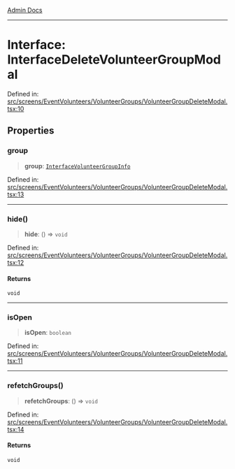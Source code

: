 [Admin Docs](/)

***

# Interface: InterfaceDeleteVolunteerGroupModal

Defined in: [src/screens/EventVolunteers/VolunteerGroups/VolunteerGroupDeleteModal.tsx:10](https://github.com/syedali237/talawa-admin/blob/dd4a08e622d0fa38bcf9758a530e8cdf917dbac8/src/screens/EventVolunteers/VolunteerGroups/VolunteerGroupDeleteModal.tsx#L10)

## Properties

### group

> **group**: [`InterfaceVolunteerGroupInfo`](../../../../../utils/interfaces/interfaces/InterfaceVolunteerGroupInfo.md)

Defined in: [src/screens/EventVolunteers/VolunteerGroups/VolunteerGroupDeleteModal.tsx:13](https://github.com/syedali237/talawa-admin/blob/dd4a08e622d0fa38bcf9758a530e8cdf917dbac8/src/screens/EventVolunteers/VolunteerGroups/VolunteerGroupDeleteModal.tsx#L13)

***

### hide()

> **hide**: () => `void`

Defined in: [src/screens/EventVolunteers/VolunteerGroups/VolunteerGroupDeleteModal.tsx:12](https://github.com/syedali237/talawa-admin/blob/dd4a08e622d0fa38bcf9758a530e8cdf917dbac8/src/screens/EventVolunteers/VolunteerGroups/VolunteerGroupDeleteModal.tsx#L12)

#### Returns

`void`

***

### isOpen

> **isOpen**: `boolean`

Defined in: [src/screens/EventVolunteers/VolunteerGroups/VolunteerGroupDeleteModal.tsx:11](https://github.com/syedali237/talawa-admin/blob/dd4a08e622d0fa38bcf9758a530e8cdf917dbac8/src/screens/EventVolunteers/VolunteerGroups/VolunteerGroupDeleteModal.tsx#L11)

***

### refetchGroups()

> **refetchGroups**: () => `void`

Defined in: [src/screens/EventVolunteers/VolunteerGroups/VolunteerGroupDeleteModal.tsx:14](https://github.com/syedali237/talawa-admin/blob/dd4a08e622d0fa38bcf9758a530e8cdf917dbac8/src/screens/EventVolunteers/VolunteerGroups/VolunteerGroupDeleteModal.tsx#L14)

#### Returns

`void`
